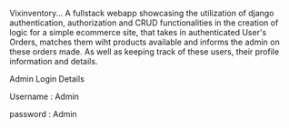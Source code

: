 Vixinventory... A fullstack webapp showcasing the utilization of django authentication, authorization and CRUD functionalities in the creation of logic for a simple ecommerce site, that takes in authenticated User's Orders, matches them wiht products available and informs the admin on these orders made. As well as keeping track of these users, their profile information and details.

Admin Login Details

Username : Admin

password : Admin
